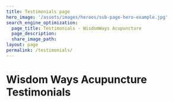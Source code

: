 ```yaml
---
title: Testimonials page
hero_image: '/assets/images/heroes/sub-page-hero-example.jpg'
search_engine_optimization:
  page_title: Testimonials - WisdomWays Acupuncture
  page_description:
  share_image_path:
layout: page
permalink: /testimonials/
---
```


# Wisdom Ways Acupuncture Testimonials